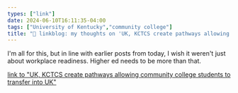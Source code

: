 ```yaml
---
types: ["link"]
date: 2024-06-10T16:11:35-04:00
tags: ["University of Kentucky","community college"]
title: "🔗 linkblog: my thoughts on 'UK, KCTCS create pathways allowing community college students to transfer into UK'"
---
```

I'm all for this, but in line with earlier posts from today, I wish it weren't just about workplace readiness. Higher ed needs to be more than that.

[link to "UK, KCTCS create pathways allowing community college students to transfer into UK"](https://www.kentucky.com/news/local/education/article289145589.html#storylink=rss)
